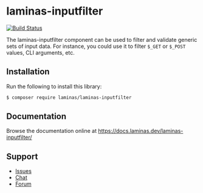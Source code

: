 # laminas-inputfilter

[![Build Status](https://github.com/laminas/laminas-inputfilter/workflows/Continuous%20Integration/badge.svg)](https://github.com/laminas/laminas-inputfilter/actions?query=workflow%3A"Continuous+Integration")

The laminas-inputfilter component can be used to filter and validate generic sets
of input data. For instance, you could use it to filter `$_GET` or `$_POST`
values, CLI arguments, etc.

## Installation

Run the following to install this library:

```bash
$ composer require laminas/laminas-inputfilter
```

## Documentation

Browse the documentation online at https://docs.laminas.dev/laminas-inputfilter/

## Support

* [Issues](https://github.com/laminas/laminas-inputfilter/issues/)
* [Chat](https://laminas.dev/chat/)
* [Forum](https://discourse.laminas.dev/)
